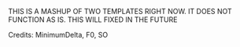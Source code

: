 THIS IS A MASHUP OF TWO TEMPLATES RIGHT NOW. IT DOES NOT FUNCTION AS IS. THIS WILL FIXED IN THE FUTURE

Credits: MinimumDelta, F0, SO
